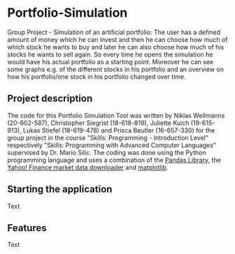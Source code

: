 # Portfolio-Simulation
Group Project - Simulation of an artificial portfolio: The user has a defined amount of money which he can invest and then he can choose how much of which stock he wants to buy and later he can also choose how much of his stocks he wants to sell again. So every time he opens the simulation he would have his actual portfolio as a starting point. Moreover he can see some graphs e.g. of the different stocks in his portfolio and an overview on how his portfolio/one stock in his portfolio changed over time. 
## Project description
The code for this Portfolio Simulation Tool was written by Niklas Wellmanns (20-602-587), Christopher Siegrist (18-618-819), Juliette Kuich (19-615-913), Lukas Stiefel (18-619-478) and Prisca Beutler (16-657-330) for the group project in the course "Skills: Programming - Introduction Level" respectively "Skills: Programming with Advanced Computer Languages" supervised by Dr. Mario Silic. The coding was done using the Python programming language and uses a combination of the [Pandas Library](https://pandas.pydata.org/), the [Yahoo! Finance market data downloader](https://pypi.org/project/yfinance/) and [matplotlib](https://matplotlib.org/).

## Starting the application
Text
## Features
Text
